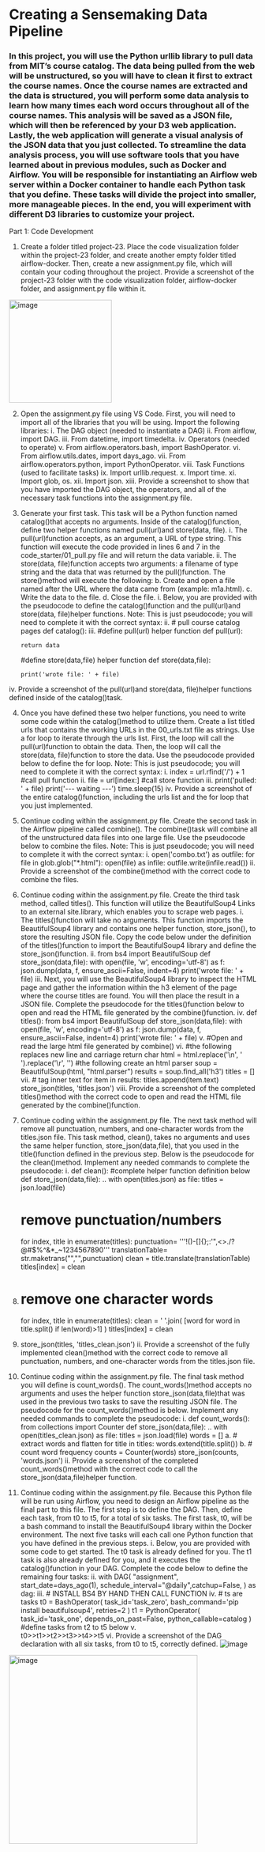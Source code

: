 # Creating a Sensemaking Data Pipeline
### In this project, you will use the Python urllib library to pull data from MIT’s course catalog. The data being pulled from the web will be unstructured, so you will have to clean it first to extract the course names. Once the course names are extracted and the data is structured, you will perform some data analysis to learn how many times each word occurs throughout all of the course names. This analysis will be saved as a JSON file, which will then be referenced by your D3 web application. Lastly, the web application will generate a visual analysis of the JSON data that you just collected. To streamline the data analysis process, you will use software tools that you have learned about in previous modules, such as Docker and Airflow. You will be responsible for instantiating an Airflow web server within a Docker container to handle each Python task that you define. These tasks will divide the project into smaller, more manageable pieces. In the end, you will experiment with different D3 libraries to customize your project.

Part 1: Code Development
1.	Create a folder titled project-23. Place the code visualization folder within the project-23 folder, and create another empty folder titled airflow-docker. Then, create a new assignment.py file, which will contain your coding throughout the project. Provide a screenshot of the project-23 folder with the code visualization folder, airflow-docker folder, and assignment.py file within it.
 <img width="208" alt="image" src="https://github.com/sandip86/Creating-a-Sensemaking-Data-Pipeline/assets/153111110/1c581943-4eb4-4d92-b8b0-8f57256fb5e6">

2.	Open the assignment.py file using VS Code. First, you will need to import all of the libraries that you will be using. Import the following libraries:
i.	The DAG object (needed to instantiate a DAG)
ii.	From airflow, import DAG.
iii.	From datetime, import timedelta.
iv.	Operators (needed to operate)
v.	From airflow.operators.bash, import BashOperator.
vi.	From airflow.utils.dates, import days_ago.
vii.	From airflow.operators.python, import PythonOperator.
viii.	Task Functions (used to facilitate tasks)
ix.	Import urllib.request.
x.	Import time.
xi.	Import glob, os.
xii.	Import json.
xiii.	Provide a screenshot to show that you have imported the DAG object, the operators, and all of the necessary task functions into the assignment.py file.
 
3.	Generate your first task. This task will be a Python function named catalog()that accepts no arguments. Inside of the catalog()function, define two helper functions named pull(url)and store(data, file).
i.	The pull(url)function accepts, as an argument, a URL of type string. This function will execute the code provided in lines 6 and 7 in the code_starter/01_pull.py file and will return the data variable.
ii.	The store(data, file)function accepts two arguments: a filename of type string and the data that was returned by the pull()function. The store()method will execute the following:
b.	Create and open a file named after the URL where the data came from (example: m1a.html).
c.	Write the data to the file.
d.	Close the file.
i.	Below, you are provided with the pseudocode to define the catalog()function and the pull(url)and store(data, file)helper functions. Note: This is just pseudocode; you will need to complete it with the correct syntax:
ii.	# pull course catalog pages
def catalog():
iii.	#define pull(url) helper function
    def pull(url):
      
        return data
         
    #define store(data,file) helper function
    def store(data,file):
 
        print('wrote file: ' + file)
iv.	Provide a screenshot of the pull(url)and store(data, file)helper functions defined inside of the catalog()task.
 
4.	Once you have defined these two helper functions, you need to write some code within the catalog()method to utilize them. Create a list titled urls that contains the working URLs in the 00_urls.txt file as strings. Use a for loop to iterate through the urls list. First, the loop will call the pull(url)function to obtain the data. Then, the loop will call the store(data, file)function to store the data. Use the pseudocode provided below to define the for loop. Note: This is just pseudocode; you will need to complete it with the correct syntax:
i.	index = url.rfind('/') + 1
#call pull function
ii.	file = url[index:]
#call store function
iii.	print('pulled: ' + file)
print('--- waiting ---')
time.sleep(15)
iv.	Provide a screenshot of the entire catalog()function, including the urls list and the for loop that you just implemented.
 
5.	Continue coding within the assignment.py file. Create the second task in the Airflow pipeline called combine(). The combine()task will combine all of the unstructured data files into one large file. Use the pseudocode below to combine the files. Note: This is just pseudocode; you will need to complete it with the correct syntax:
i.	open('combo.txt') as outfile:
       for file in glob.glob("*.html"):
           open(file) as infile:
               outfile.write(infile.read())
ii.	Provide a screenshot of the combine()method with the correct code to combine the files.
 
6.	Continue coding within the assignment.py file. Create the third task method, called titles(). This function will utilize the BeautifulSoup4 Links to an external site.library, which enables you to scrape web pages.
i.	The titles()function will take no arguments. This function imports the BeautifulSoup4 library and contains one helper function, store_json(), to store the resulting JSON file. Copy the code below under the definition of the titles()function to import the BeautifulSoup4 library and define the store_json()function.
ii.	from bs4 import BeautifulSoup
def store_json(data,file):
       with open(file, 'w', encoding='utf-8') as f:
           json.dump(data, f, ensure_ascii=False, indent=4)
           print('wrote file: ' + file)
iii.	Next, you will use the BeautifulSoup4 library to inspect the HTML page and gather the information within the h3 element of the page where the course titles are found. You will then place the result in a JSON file. Complete the pseudocode for the titles()function below to open and read the HTML file generated by the combine()function.
iv.	def titles():
      from bs4 import BeautifulSoup
      def store_json(data,file):
           with open(file, 'w', encoding='utf-8') as f:
               json.dump(data, f, ensure_ascii=False, indent=4)
               print('wrote file: ' + file)
v.	#Open and read the large html file generated by combine()
vi.	
   #the following replaces new line and carriage return char
   html = html.replace('\n', ' ').replace('\r', '')
   #the following create an html parser
   soup = BeautifulSoup(html, "html.parser")
   results = soup.find_all('h3')
   titles = []
vii.	# tag inner text
   for item in results:
       titles.append(item.text)
   store_json(titles, 'titles.json')
viii.	Provide a screenshot of the completed titles()method with the correct code to open and read the HTML file generated by the combine()function.
 
7.	Continue coding within the assignment.py file. The next task method will remove all punctuation, numbers, and one-character words from the titles.json file. This task method, clean(), takes no arguments and uses the same helper function, store_json(data,file), that you used in the title()function defined in the previous step. Below is the pseudocode for the clean()method. Implement any needed commands to complete the pseudocode:
i.	def clean():
   #complete helper function definition below
   def store_json(data,file):
      .. 
   with open(titles.json) as file:
       titles = json.load(file)
       # remove punctuation/numbers
       for index, title in enumerate(titles):
           punctuation= '''!()-[]{};:'"\,<>./?@#$%^&*_~1234567890'''
           translationTable= str.maketrans("","",punctuation)
           clean = title.translate(translationTable)
           titles[index] = clean
1.	# remove one character words
       for index, title in enumerate(titles):
           clean = ' '.join( [word for word in title.split() if len(word)>1] )
           titles[index] = clean
2.	store_json(titles, 'titles_clean.json')
ii.	Provide a screenshot of the fully implemented clean()method with the correct code to remove all punctuation, numbers, and one-character words from the titles.json file.
 

8.	Continue coding within the assignment.py file. The final task method you will define is count_words(). The count_words()method accepts no arguments and uses the helper function store_json(data,file)that was used in the previous two tasks to save the resulting JSON file. The pseudocode for the count_words()method is below. Implement any needed commands to complete the pseudocode:
i.	def count_words():
     from collections import Counter
     def store_json(data,file):
           ..
     with open(titles_clean.json) as file:
            titles = json.load(file)
            words = []
a.	# extract words and flatten
            for title in titles:
                words.extend(title.split())
b.	# count word frequency
            counts = Counter(words)
            store_json(counts, 'words.json')
ii.	Provide a screenshot of the completed count_words()method with the correct code to call the store_json(data,file)helper function.
 


9.	Continue coding within the assignment.py file. Because this Python file will be run using Airflow, you need to design an Airflow pipeline as the final part to this file. The first step is to define the DAG. Then, define each task, from t0 to t5, for a total of six tasks. The first task, t0, will be a bash command to install the BeautifulSoup4 library within the Docker environment. The next five tasks will each call one Python function that you have defined in the previous steps.
i.	Below, you are provided with some code to get started. The t0 task is already defined for you. The t1 task is also already defined for you, and it executes the catalog()function in your DAG. Complete the code below to define the remaining four tasks:
ii.	with DAG(
   "assignment",
   start_date=days_ago(1),
   schedule_interval="@daily",catchup=False,
) as dag:
iii.	# INSTALL BS4 BY HAND THEN CALL FUNCTION
iv.	# ts are tasks
   t0 = BashOperator(
       task_id='task_zero',
       bash_command='pip install beautifulsoup4',
       retries=2
   )
   t1 = PythonOperator(
       task_id='task_one',
       depends_on_past=False,
       python_callable=catalog
   )
   #define tasks from t2 to t5 below
v.	
   t0>>t1>>t2>>t3>>t4>>t5
vi.	Provide a screenshot of the DAG declaration with all six tasks, from t0 to t5, correctly defined.
![image](https://github.com/sandip86/Creating-a-Sensemaking-Data-Pipeline/assets/153111110/913070f5-506e-4a65-a02c-32bb52b6d3e5)

<img width="382" alt="image" src="https://github.com/sandip86/Creating-a-Sensemaking-Data-Pipeline/assets/153111110/7fce929d-16ba-4e95-9b0e-11a394cc0895">

